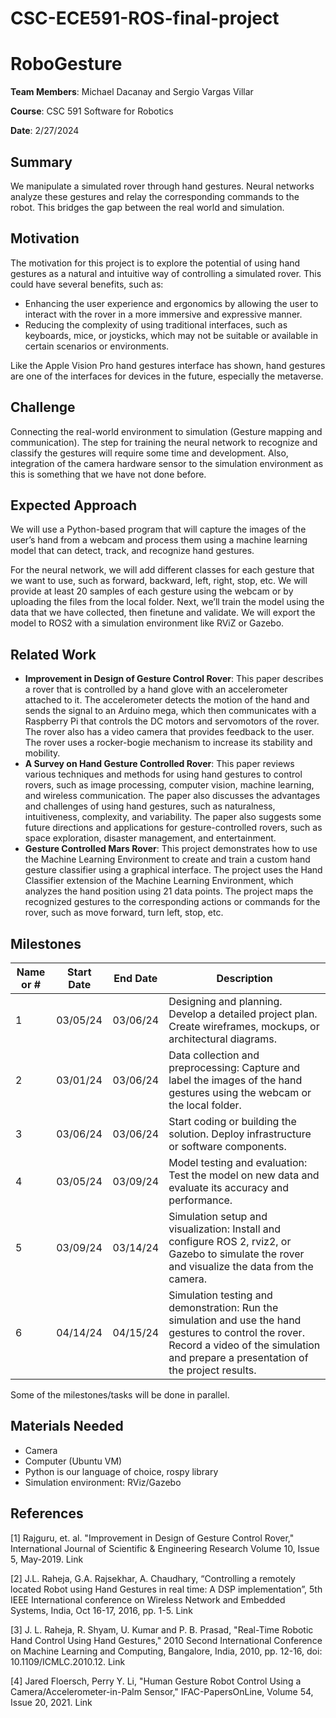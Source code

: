 # CSC-ECE591-ROS-final-project

# RoboGesture

**Team Members**: Michael Dacanay and Sergio Vargas Villar

**Course**: CSC 591 Software for Robotics

**Date**: 2/27/2024

## Summary

We manipulate a simulated rover through hand gestures. Neural networks analyze these gestures and relay the corresponding commands to the robot. This bridges the gap between the real world and simulation.

## Motivation

The motivation for this project is to explore the potential of using hand gestures as a natural and intuitive way of controlling a simulated rover. This could have several benefits, such as:

- Enhancing the user experience and ergonomics by allowing the user to interact with the rover in a more immersive and expressive manner.
- Reducing the complexity of using traditional interfaces, such as keyboards, mice, or joysticks, which may not be suitable or available in certain scenarios or environments.

Like the Apple Vision Pro hand gestures interface has shown, hand gestures are one of the interfaces for devices in the future, especially the metaverse.

## Challenge

Connecting the real-world environment to simulation (Gesture mapping and communication). The step for training the neural network to recognize and classify the gestures will require some time and development. Also, integration of the camera hardware sensor to the simulation environment as this is something that we have not done before.

## Expected Approach

We will use a Python-based program that will capture the images of the user’s hand from a webcam and process them using a machine learning model that can detect, track, and recognize hand gestures.

For the neural network, we will add different classes for each gesture that we want to use, such as forward, backward, left, right, stop, etc. We will provide at least 20 samples of each gesture using the webcam or by uploading the files from the local folder. Next, we’ll train the model using the data that we have collected, then finetune and validate. We will export the model to ROS2 with a simulation environment like RViZ or Gazebo.

## Related Work

- **Improvement in Design of Gesture Control Rover**: This paper describes a rover that is controlled by a hand glove with an accelerometer attached to it. The accelerometer detects the motion of the hand and sends the signal to an Arduino mega, which then communicates with a Raspberry Pi that controls the DC motors and servomotors of the rover. The rover also has a video camera that provides feedback to the user. The rover uses a rocker-bogie mechanism to increase its stability and mobility.
- **A Survey on Hand Gesture Controlled Rover**: This paper reviews various techniques and methods for using hand gestures to control rovers, such as image processing, computer vision, machine learning, and wireless communication. The paper also discusses the advantages and challenges of using hand gestures, such as naturalness, intuitiveness, complexity, and variability. The paper also suggests some future directions and applications for gesture-controlled rovers, such as space exploration, disaster management, and entertainment.
- **Gesture Controlled Mars Rover**: This project demonstrates how to use the Machine Learning Environment to create and train a custom hand gesture classifier using a graphical interface. The project uses the Hand Classifier extension of the Machine Learning Environment, which analyzes the hand position using 21 data points. The project maps the recognized gestures to the corresponding actions or commands for the rover, such as move forward, turn left, stop, etc.

## Milestones

| Name or # | Start Date | End Date | Description |
| --- | --- | --- | --- |
| 1 | 03/05/24 | 03/06/24 | Designing and planning. Develop a detailed project plan. Create wireframes, mockups, or architectural diagrams. |
| 2 | 03/01/24 | 03/06/24 | Data collection and preprocessing: Capture and label the images of the hand gestures using the webcam or the local folder. |
| 3 | 03/06/24 | 03/06/24 | Start coding or building the solution. Deploy infrastructure or software components. |
| 4 | 03/05/24 | 03/09/24 | Model testing and evaluation: Test the model on new data and evaluate its accuracy and performance. |
| 5 | 03/09/24 | 03/14/24 | Simulation setup and visualization: Install and configure ROS 2, rviz2, or Gazebo to simulate the rover and visualize the data from the camera. |
| 6 | 04/14/24 | 04/15/24 | Simulation testing and demonstration: Run the simulation and use the hand gestures to control the rover. Record a video of the simulation and prepare a presentation of the project results. |

Some of the milestones/tasks will be done in parallel.

## Materials Needed

- Camera
- Computer (Ubuntu VM)
- Python is our language of choice, rospy library
- Simulation environment: RViz/Gazebo

## References

[1] Rajguru, et. al. "Improvement in Design of Gesture Control Rover," International Journal of Scientific & Engineering Research Volume 10, Issue 5, May-2019. Link

[2] J.L. Raheja, G.A. Rajsekhar, A. Chaudhary, “Controlling a remotely located Robot using Hand Gestures in real time: A DSP implementation”, 5th IEEE International conference on Wireless Network and Embedded Systems, India, Oct 16-17, 2016, pp. 1-5. Link

[3] J. L. Raheja, R. Shyam, U. Kumar and P. B. Prasad, "Real-Time Robotic Hand Control Using Hand Gestures," 2010 Second International Conference on Machine Learning and Computing, Bangalore, India, 2010, pp. 12-16, doi: 10.1109/ICMLC.2010.12. Link

[4] Jared Floersch, Perry Y. Li, "Human Gesture Robot Control Using a Camera/Accelerometer-in-Palm Sensor," IFAC-PapersOnLine, Volume 54, Issue 20, 2021. Link

